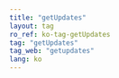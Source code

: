 ```yaml
---
title: "getUpdates"
layout: tag
ro_ref: ko-tag-getUpdates
tag: "getUpdates"
tag_web: "getupdates"
lang: ko
---
```

